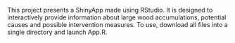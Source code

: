 This project presents a ShinyApp made using RStudio. It is designed to interactively provide information about large wood accumulations, potential causes and possible intervention measures. 
To use, download all files into a single directory and launch App.R.
